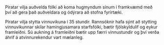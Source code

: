 Píratar vilja auðvelda fólki að koma hugmyndum sínum í framkvæmd með því að gera það auðveldara og ódýrara að stofna fyrirtæki.

Píratar vilja stytta vinnuvikuna í 35 stundir. Rannsóknir hafa sýnt að stytting vinnuvikunnar skilar hamingjusamara starfsfólki, bætir fjölskyldulíf og eykur framleiðni. Sú aukning á framleiðni bætir upp færri vinnustundir og því verða áhrif á atvinnurekendur vart mælanleg.
